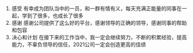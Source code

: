 1. 感受
有幸成为团队当中的一员，和一群有情有义，每天充满正能量的同事在一起，学到了很多，也成长了很多
2. 感谢
感谢公司提供了这么好的平台，感谢领导的正确的领导，感谢同事的帮助和包容
3. 决心和计划
在接下来的工作当中，我一定会继续努力，不断的积累经验，提高能力，不辜负领导的信任，2021公司一定会创造更高的佳绩